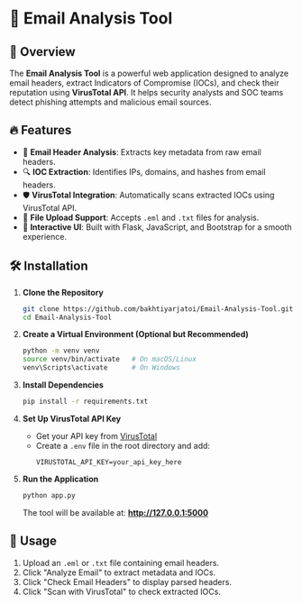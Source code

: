 # 📧 Email Analysis Tool

## 🚀 Overview
The **Email Analysis Tool** is a powerful web application designed to analyze email headers, extract Indicators of Compromise (IOCs), and check their reputation using **VirusTotal API**. It helps security analysts and SOC teams detect phishing attempts and malicious email sources.

## 🔥 Features
- 📜 **Email Header Analysis**: Extracts key metadata from raw email headers.
- 🔍 **IOC Extraction**: Identifies IPs, domains, and hashes from email headers.
- 🛡 **VirusTotal Integration**: Automatically scans extracted IOCs using VirusTotal API.
- 📂 **File Upload Support**: Accepts `.eml` and `.txt` files for analysis.
- 🎨 **Interactive UI**: Built with Flask, JavaScript, and Bootstrap for a smooth experience.

## 🛠 Installation
1. **Clone the Repository**
   ```bash
   git clone https://github.com/bakhtiyarjatoi/Email-Analysis-Tool.git
   cd Email-Analysis-Tool
   ```

2. **Create a Virtual Environment (Optional but Recommended)**
   ```bash
   python -m venv venv
   source venv/bin/activate   # On macOS/Linux
   venv\Scripts\activate      # On Windows
   ```

3. **Install Dependencies**
   ```bash
   pip install -r requirements.txt
   ```

4. **Set Up VirusTotal API Key**
   - Get your API key from [VirusTotal](https://www.virustotal.com/gui/join-us)
   - Create a `.env` file in the root directory and add:
     ```
     VIRUSTOTAL_API_KEY=your_api_key_here
     ```

5. **Run the Application**
   ```bash
   python app.py
   ```
   The tool will be available at: **http://127.0.0.1:5000**

## 📜 Usage
1. Upload an `.eml` or `.txt` file containing email headers.
2. Click "Analyze Email" to extract metadata and IOCs.
3. Click "Check Email Headers" to display parsed headers.
4. Click "Scan with VirusTotal" to check extracted IOCs.

